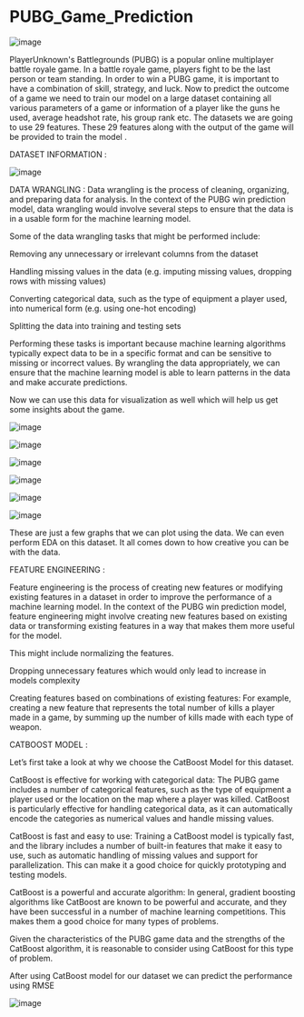 # PUBG_Game_Prediction

![image](https://github.com/AnnuNITW/PUBG_Game_Prediction/assets/115100166/cd4d55ee-4ecf-457e-82a0-07b295a5cdf7)


PlayerUnknown's Battlegrounds (PUBG) is a popular online multiplayer battle royale game. In a battle royale game, players fight to be the last person
or team standing. 
In order to win a PUBG game, it is important to have a combination of skill, strategy, and luck.
Now to predict the outcome of a game we need to train our model on a large dataset containing all various parameters of a game or information of a 
player like the guns he used, average headshot rate, his group rank etc. The datasets we are going to use 29 features. These 29 features along with 
the output of the game will be provided to train the model .

DATASET  INFORMATION : 




![image](https://github.com/AnnuNITW/PUBG_Game_Prediction/assets/115100166/1a2119bc-a777-40ed-b018-e9d23f8f9503)


DATA WRANGLING : 
Data wrangling is the process of cleaning, organizing, and preparing data for analysis. In the context of the PUBG win prediction model, data wrangling would involve several steps to ensure that the data is in a usable form for the machine learning model.

Some of the data wrangling tasks that might be performed include:

Removing any unnecessary or irrelevant columns from the dataset

Handling missing values in the data (e.g. imputing missing values, dropping rows with missing values)

Converting categorical data, such as the type of equipment a player used, into numerical form (e.g. using one-hot encoding)

Splitting the data into training and testing sets

Performing these tasks is important because machine learning algorithms typically expect data to be in a specific format and can be sensitive to missing or incorrect values. By wrangling the data appropriately, we can ensure that the machine learning model is able to learn patterns in the data and make accurate predictions.

Now we can use this data for visualization as well which will help us get some insights about the game. 

![image](https://github.com/AnnuNITW/PUBG_Game_Prediction/assets/115100166/5848ed92-f079-46e0-8fe2-24174baddf14)

![image](https://github.com/AnnuNITW/PUBG_Game_Prediction/assets/115100166/c3b5feac-63e5-4248-8922-2280a0e03300)

![image](https://github.com/AnnuNITW/PUBG_Game_Prediction/assets/115100166/c6173d0a-2a6e-473a-8377-40700a687022)


![image](https://github.com/AnnuNITW/PUBG_Game_Prediction/assets/115100166/9b04bd49-82fe-4f2c-91fe-d3cf5d3d35b2)

![image](https://github.com/AnnuNITW/PUBG_Game_Prediction/assets/115100166/5ab13a1a-b777-4be2-958e-d0d23ffcf00b)

![image](https://github.com/AnnuNITW/PUBG_Game_Prediction/assets/115100166/2f5231ff-4dd5-48ba-adc7-e0d3a335f2ba)

These are just a few graphs that we can plot using the data. We can even perform EDA on this dataset. It all comes down to how creative you can be with the data.

FEATURE ENGINEERING : 

Feature engineering is the process of creating new features or modifying existing features in a dataset in order to improve the performance of a machine learning model. In the context of the PUBG win prediction model, feature engineering might involve creating new features based on existing data or transforming existing features in a way that makes them more useful for the model.

This might include normalizing the features.

Dropping unnecessary features which would only lead to increase in models complexity

Creating features based on combinations of existing features: For example, creating a new feature that represents the total number of kills a player made in a game, by summing up the number of kills made with each type of weapon.  

CATBOOST MODEL :

Let’s first take a look at why we choose the CatBoost Model for this dataset. 

CatBoost is effective for working with categorical data: The PUBG game includes a number of categorical features, such as the type of equipment a player used or the location on the map where a player was killed. CatBoost is particularly effective for handling categorical data, as it can automatically encode the categories as numerical values and handle missing values.

CatBoost is fast and easy to use: Training a CatBoost model is typically fast, and the library includes a number of built-in features that make it easy to use, such as automatic handling of missing values and support for parallelization. This can make it a good choice for quickly prototyping and testing models.

CatBoost is a powerful and accurate algorithm: In general, gradient boosting algorithms like CatBoost are known to be powerful and accurate, and they have been successful in a number of machine learning competitions. This makes them a good choice for many types of problems.

Given the characteristics of the PUBG game data and the strengths of the CatBoost algorithm, it is reasonable to consider using CatBoost for this type of problem.

After using CatBoost model for our dataset we can predict the performance using RMSE

![image](https://github.com/AnnuNITW/PUBG_Game_Prediction/assets/115100166/b98ddaf8-a23d-4eff-8f96-c183e51c8c81)

 
